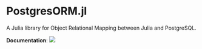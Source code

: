 PostgresORM.jl
=============

A Julia library for Object Relational Mapping between Julia and PostgreSQL.

**Documentation**: [![][docs-latest-img]][docs-latest-url]


[docs-latest-img]: https://img.shields.io/badge/docs-latest-blue.svg
[docs-latest-url]: https://juliapostgresorm.github.io/PostgresORM.jl/dev/

